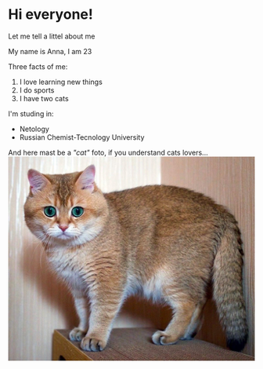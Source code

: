 # Hi everyone!

Let me tell a littel about me

My name is Anna, I am 23

Three facts of me:
1. I love learning new things
2. I do sports
3. I have two cats

I'm studing in: 
- Netology
- Russian Chemist-Tecnology  University  

And here mast be a _"cat"_ foto, if you understand cats lovers...
![Котик](img/cat.jpg)
